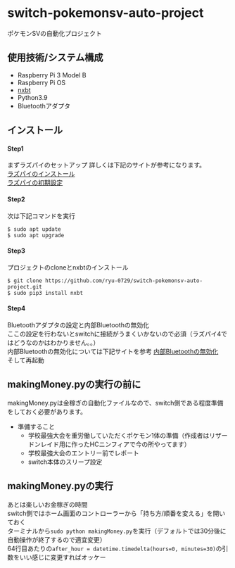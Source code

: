 # switch-pokemonsv-auto-project
ポケモンSVの自動化プロジェクト

## 使用技術/システム構成
- Raspberry Pi 3 Model B
- Raspberry Pi OS
- [nxbt](https://github.com/Brikwerk/nxbt)
- Python3.9
- Bluetoothアダプタ

## インストール

#### Step1
まずラズパイのセットアップ
詳しくは下記のサイトが参考になります。  
[ラズパイのインストール](https://www.indoorcorgielec.com/resources/raspberry-pi/raspberry-pi-os%E3%81%AE%E3%82%A4%E3%83%B3%E3%82%B9%E3%83%88%E3%83%BC%E3%83%AB/)  
[ラズパイの初期設定](https://www.indoorcorgielec.com/resources/raspberry-pi/raspberry-pi-setup/)

#### Step2
次は下記コマンドを実行

```
$ sudo apt update
$ sudo apt upgrade
```

#### Step3
プロジェクトのcloneとnxbtのインストール

```
$ git clone https://github.com/ryu-0729/switch-pokemonsv-auto-project.git
$ sudo pip3 install nxbt
```

#### Step4
Bluetoothアダプタの設定と内部Bluetoothの無効化  
ここの設定を行わないとswitchに接続がうまくいかないので必須（ラズパイ4ではどうなのかはわかりません。。）  
内部Bluetoothの無効化については下記サイトを参考
[内部Bluetoothの無効化](https://pcvogel.sarakura.net/2019/08/17/31966)  
そして再起動

## makingMoney.pyの実行の前に
makingMoney.pyは金稼ぎの自動化ファイルなので、switch側である程度準備をしておく必要があります。

- 準備すること
  - 学校最強大会を重労働していただくポケモン1体の準備（作成者はリザードンレイド用に作ったHCニンフィアで今の所やってます）
  - 学校最強大会のエントリー前でレポート
  - switch本体のスリープ設定

## makingMoney.pyの実行
あとは楽しいお金稼ぎの時間  
switch側ではホーム画面のコントローラーから「持ち方/順番を変える」を開いておく  
ターミナルから`sudo python makingMoney.py`を実行（デフォルトでは30分後に自動操作が終了するので適宜変更）  
64行目あたりの`after_hour = datetime.timedelta(hours=0, minutes=30)`の引数をいい感じに変更すればオッケー

